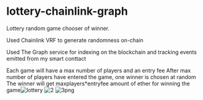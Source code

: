 # lottery-chainlink-graph

Lottery random game chooser of winner.

Used Chainlink VRF to generate randomness on-chain

Used The Graph service for indexing on the blockchain and tracking events emitted from my smart conttact

Each game will have a max number of players and an entry fee
After max number of players have entered the game, one winner is chosen at random
The winner will get maxplayers*entryfee amount of ether for winning the game![lottery](https://user-images.githubusercontent.com/44436554/213704220-08e370f1-ca22-48c9-8ad1-9e5f37897fc2.png)
![2](https://user-images.githubusercontent.com/44436554/213704240-4618f475-a45d-47a5-ae69-54edb44a4641.png)
![3png](https://user-images.githubusercontent.com/44436554/213704250-59dafdae-332a-4008-961b-ccfb54c92765.png)

